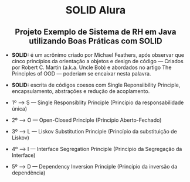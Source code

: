
<h1 align="center"> SOLID Alura </h1>
<h2 align="center">Projeto Exemplo de Sistema de RH em Java utilizando Boas Práticas com SOLID </h2>

- **SOLID:** é um acrônimo criado por Michael Feathers, após observar que cinco princípios da orientação a objetos e design de código — Criados por Robert C. Martin (a.k.a. Uncle Bob) e abordados no artigo The Principles of OOD — poderiam se encaixar nesta palavra.
- **SOLID:** escrita de códigos coesos com Single Reponsiibility Principle, encapsulamento, abstrações e redução de acoplamento.

- 1º --> S — Single Responsiblity Principle (Princípio da responsabilidade única)
- 2º --> O — Open-Closed Principle (Princípio Aberto-Fechado)
- 3º --> L — Liskov Substitution Principle (Princípio da substituição de Liskov)
- 4º --> I — Interface Segregation Principle (Princípio da Segregação da Interface)
- 5º --> D — Dependency Inversion Principle (Princípio da inversão da dependência)